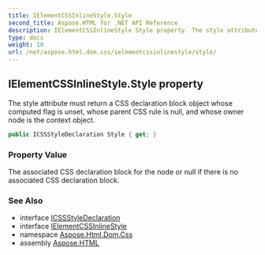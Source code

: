 ```yaml
---
title: IElementCSSInlineStyle.Style
second_title: Aspose.HTML for .NET API Reference
description: IElementCSSInlineStyle Style property. The style attribute must return a CSS declaration block object whose computed flag is unset whose parent CSS rule is null and whose owner node is the context object
type: docs
weight: 10
url: /net/aspose.html.dom.css/ielementcssinlinestyle/style/
---
```

## IElementCSSInlineStyle.Style property

The style attribute must return a CSS declaration block object whose computed flag is unset, whose parent CSS rule is null, and whose owner node is the context object.

```csharp
public ICSSStyleDeclaration Style { get; }
```

### Property Value

The associated CSS declaration block for the node or null if there is no associated CSS declaration block.

### See Also

* interface [ICSSStyleDeclaration](../../icssstyledeclaration/)
* interface [IElementCSSInlineStyle](../)
* namespace [Aspose.Html.Dom.Css](../../../aspose.html.dom.css/)
* assembly [Aspose.HTML](../../../)
